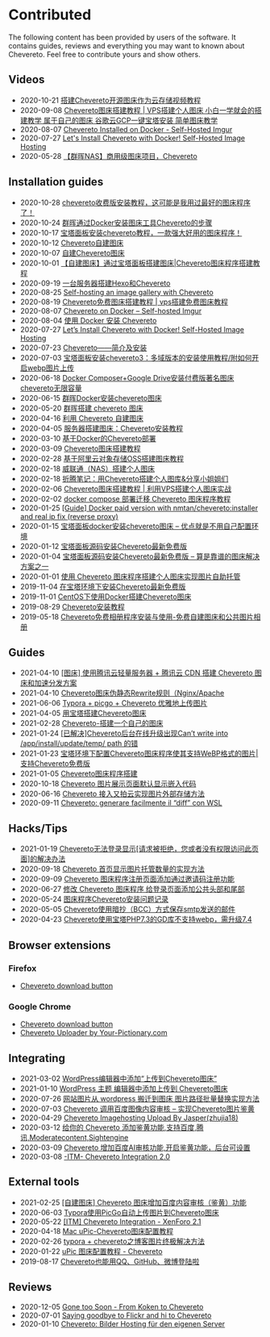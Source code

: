 # Contributed

The following content has been provided by users of the software. It contains guides, reviews and everything you may want to known about Chevereto. Feel free to contribute yours and show others.

## Videos

- 2020-10-21 [搭建Chevereto开源图床作为云存储视频教程](https://jyg789.com/3940.html)
- 2020-09-08 [Chevereto图床搭建教程 | VPS搭建个人图床 小白一学就会的搭建教学 属于自己的图床 谷歌云GCP一键宝塔安装 简单图床教学](https://www.youtube.com/watch?v=QLa9VC1r94A)
- 2020-08-07 [Chevereto Installed on Docker - Self-Hosted Imgur](https://www.youtube.com/watch?v=SO4Mt0ikukY)
- 2020-07-27 [Let's Install Chevereto with Docker! Self-Hosted Image Hosting](https://www.youtube.com/watch?v=zcliC-QIVgE)
- 2020-05-28 [【群晖NAS】商用级图床项目，Chevereto](https://www.youtube.com/watch?v=h26LpCaBXiY)

## Installation guides

- 2020-10-28 [chevereto收费版安装教程，这可能是我用过最好的图床程序了！](https://www.shejibiji.com/archives/4672)
- 2020-10-24 [群晖通过Docker安装图床工具Chevereto的步骤](https://www.weizhiyong.com/archives/4309)
- 2020-10-17 [宝塔面板安装chevereto教程，一款强大好用的图床程序！](https://www.feiyubk.com/archives/29.html)
- 2020-10-12 [Chevereto自建图床](https://www.jilespace.net/1235.html)
- 2020-10-07 [自建Chevereto图床](https://left.pink/archives/3321)
- 2020-10-01 [【自建图床】通过宝塔面板搭建图床|Chevereto图床程序搭建教程](https://zhujiget.com/5465.html)
- 2020-09-19 [一台服务器搭建Hexo和Chevereto](https://blog.shenyuanluo.com/ConfigHexoAndChevereto.html)
- 2020-08-25 [Self-hosting an image gallery with Chevereto](https://tech.davidfield.co.uk/self-hosted-image-gallery-with-chevereto/)
- 2020-08-19 [Chevereto免费图床搭建教程 | vps搭建免费图床教程](https://chens.life/How-to-build-a-free-image-bed.html)
- 2020-08-07 [Chevereto on Docker – Self-hosted Imgur](https://dbtechreviews.com/2020/08/chevereto-on-docker-self-hosted-imgur/)
- 2020-08-04 [使用 Docker 安装 Chevereto](https://juejin.im/post/6857029114718355463)
- 2020-07-27 [Let’s Install Chevereto with Docker! Self-Hosted Image Hosting](https://geeked.host/lets-install-chevereto-with-docker-self-hosted-image-hosting/)
- 2020-07-23 [Chevereto——简介及安装](https://cloud.tencent.com/developer/article/1667722)
- 2020-07-03 [宝塔面板安装chevereto3：多域版本的安装使用教程/附如何开启webp图片上传](https://www.daniao.org/9937.html)
- 2020-06-18 [Docker Composer+Google Drive安装付费版著名图床chevereto无限容量](https://1024.ee/index.php/2020/06/18/docker-composergoogle-drive%E5%AE%89%E8%A3%85%E4%BB%98%E8%B4%B9%E7%89%88%E8%91%97%E5%90%8D%E5%9B%BE%E5%BA%8Achevereto%E6%97%A0%E9%99%90%E5%AE%B9%E9%87%8F/)
- 2020-06-15 [群晖Docker安装chevereto图床](https://cloud.tencent.com/developer/article/1645239)
- 2020-05-20 [群晖搭建 chevereto 图床](https://post.smzdm.com/p/a3gvxnon/)
- 2020-04-16 [利用 Chevereto 自建图床](https://heysen.xyz/other/self-picture-bed.html)
- 2020-04-05 [服务器搭建图床：Chevereto安装教程](https://blog.csdn.net/weixin_43426647/article/details/105328153)
- 2020-03-10 [基于Docker的Chevereto部署](https://www.zhuxiaolong.xyz/2020/03/10/%E5%9F%BA%E4%BA%8EDocker%E7%9A%84Chevereto%E9%83%A8%E7%BD%B2/#Docker-Compose-%E5%AE%89%E8%A3%85)
- 2020-03-09 [Chevereto图床搭建教程](https://www.dqzboy.com/chevereto%E5%9B%BE%E5%BA%8A%E6%90%AD%E5%BB%BA%E6%95%99%E7%A8%8B)
- 2020-02-28 [基于阿里云对象存储OSS搭建图床教程](https://lmqyu.cn/869.html)
- 2020-02-18 [威联通（NAS）搭建个人图床](https://juejin.im/post/6844904067236364295)
- 2020-02-18 [折腾笔记：用Chevereto搭建个人图库&分享小姐姐们](https://www.littlemodesty.com/website-building/use-chevereto-to-build-a-self-hosted-image-home/)
- 2020-02-06 [Chevereto图床搭建教程 | 利用VPS搭建个人图床实战](https://merlinblog.xyz/wiki/chevereto.html)
- 2020-02-02 [docker compose 部署迁移 Chevereto 图床程序教程](https://www.ioiox.com/archives/80.html)
- 2020-01-25 [[Guide] Docker paid version with nmtan/chevereto:installer and real ip fix (reverse proxy)](https://chevereto.com/community/threads/guide-docker-paid-version-with-nmtan-chevereto-installer-and-real-ip-fix-reverse-proxy.11887/)
- 2020-01-15 [宝塔面板docker安装chevereto图床 – 优点就是不用自己配置环境](https://www.daniao.org/7896.html)
- 2020-01-12 [宝塔面板源码安装Chevereto最新免费版](https://www.sevesum.com/221.html)
- 2020-01-04 [宝塔面板源码安装Chevereto最新免费版 – 算是靠谱的图床解决方案之一](https://www.daniao.org/7882.html)
- 2020-01-01 [使用 Chevereto 图床程序搭建个人图床实现图片自助托管](https://www.pieruo.com/17415.html)
- 2019-11-04 [在宝塔环境下安装Chevereto最新免费版](https://sunsea.im/bt-install-Chevereto-Free.html)
- 2019-11-01 [CentOS下使用Docker搭建Chevereto图床](https://www.qinayu.cn/posts/1e84ba96.html)
- 2019-08-29 [Chevereto安装教程](https://yremp.live/chevereto/)
- 2019-05-18 [Chevereto免费相册程序安装与使用-免费自建图床和公共图片相册](https://wzfou.com/chevereto/)

## Guides

- 2021-04-10 [[图床] 使用腾讯云轻量服务器 + 腾讯云 CDN 搭建 Chevereto 图床和加速分发方案](https://www.idc.moe/archives/QCloud-Lighthouse-BTPremium-Chevereto-CDN.html)
- 2021-04-10 [Chevereto图床伪静态Rewrite规则（Nginx/Apache](https://pc6a.com/3680.html)
- 2021-06-06 [Typora + picgo + Chevereto 优雅地上传图片](https://www.cnblogs.com/programmerwang/p/14622946.html)
- 2021-04-05 [用宝塔搭建Chevereto图床](https://www.queyikeji.cn/372.html)
- 2021-02-28 [Chevereto-搭建一个自己的图床](https://blog.csdn.net/qq_44022113/article/details/114239677)
- 2021-01-24 [[已解决]Chevereto后台在线升级出现Can’t write into /app/install/update/temp/ path 的错](https://www.4dmayi.com/3105.html)
- 2021-01-23 [宝塔环境下配置Chevereto图床程序使其支持WeBP格式的图片|支持Chevereto免费版](https://www.4dmayi.com/3093.html)
- 2021-01-05 [Chevereto图床程序搭建](https://www.52craft.cc/archives/9/)
- 2020-10-18 [Chevereto 图片展示页面默认显示嵌入代码](https://www.openos.org/post/610/)
- 2020-06-16 [Chevereto 接入又拍云实现图片外部存储方法](https://www.pieruo.com/192.html)
- 2020-09-11 [Chevereto: generare facilmente il “diff” con WSL](https://gioxx.org/2020/09/11/chevereto-generare-facilmente-il-diff-con-wsl/)

## Hacks/Tips

- 2021-01-19 [Chevereto无法登录显示[请求被拒绝，您或者没有权限访问此页面]的解决办法](https://www.fuyimokuai.com/news/aHR0cDovL3d3dy5iYWlkdS5jb20vbGluaz91cmw9eVYyTENDTFI1c1BxWFpzZ3Z6cl9fby03WXFBQm5hQWVEMnlTTzlXVUlIUDVBXzlhRDZ3d2s0LUx3cm51M1ZTUkVZZ1ppUER0WXJJNDE0V2gxMk8xeV8tdWw4MUduQjVMaTVsS0N2TVhTeXE=.html)
- 2020-09-18 [Chevereto 首页显示图片托管数量的实现方法](https://www.pieruo.com/204.html)
- 2020-09-09 [Chevereto 图床程序注册页面添加通过邀请码注册功能](https://www.pieruo.com/203.html)
- 2020-06-27 [修改 Chevereto 图床程序 给登录页面添加公共头部和尾部](https://www.pieruo.com/198.html)
- 2020-05-24 [图床程序Chevereto安装问题记录](https://xiaodongxier.com/119.html)
- 2020-05-05 [Chevereto使用暗抄（BCC）方式保存smtp发送的邮件](https://madlax.pw/2020/05/379.html)
- 2020-04-23 [Chevereto使用宝塔PHP7.3的GD库不支持webp，需升级7.4](https://madlax.pw/2020/04/375.html)

## Browser extensions

### Firefox

- [Chevereto download button](https://addons.mozilla.org/en-US/firefox/addon/chevereto-download-button/)

### Google Chrome

- [Chevereto download button](https://chrome.google.com/webstore/detail/chevereto-download-button/lgcgmhfenjjeghjipookhcplpifakgcd)
- [Chevereto Uploader by Your-Pictionary.com](https://chrome.google.com/webstore/detail/chevereto-uploader-by-you/memndahppdnephfcpklgnldajahnahfo/related)

## Integrating

- 2021-03-02 [WordPress编辑器中添加“上传到Chevereto图床”](https://www.virtualvmw.com/1830.html)
- 2021-01-10 [WordPress 主题 编辑器中添加上传到 Chevereto图床](https://www.letcloud.cn/1775.html)
- 2020-07-26 [网站图片从 wordpress 搬迁到图床 图片路径批量替换实现方法](https://www.pieruo.com/201.html)
- 2020-07-03 [Chevereto 调用百度图像内容审核 – 实现Chevereto图片鉴黄](https://www.daniao.org/9947.html)
- 2020-04-29 [Chevereto Imagehosting Upload By Jasper(zhujia18)](https://discuss.flarum.org/d/23585-chevereto-imagehosting-upload)
- 2020-03-12 [给你的 Chevereto 添加鉴黄功能,支持百度,腾讯,Moderatecontent,Sightengine](https://alone88.cn/archives/804.html)
- 2020-03-09 [Chevereto 增加百度AI审核功能,开启鉴黄功能，后台可设置](https://alone88.cn/archives/796.html)
- 2020-03-08 [-ITM- Chevereto Integration 2.0](https://github.com/McAtze/-ITM-CheveretoIntegration)

## External tools

- 2021-02-25 [[自建图床] Chevereto 图床增加百度内容审核（鉴黄）功能](https://www.idc.moe/archives/image-review-for-Chevereto-Free.html)
- 2020-06-03 [Typora使用PicGo自动上传图片到Chevereto图床](https://www.zzhyun.com/2020/06/03/159/)
- 2020-05-22 [[ITM] Chevereto Integration - XenForo 2.1](https://chevereto.com/community/threads/itm-chevereto-integration-xenforo-2-1.12234/)
- 2020-04-18 [Mac uPic-Chevereto图床配置教程](https://www.sukeycz.com/course/uPic-Chevereto-imageuploads)
- 2020-02-26 [typora + chevereto之博客图片终极解决方法](http://guiu.xyz/p/c90ee787.html)
- 2020-01-22 [uPic 图床配置教程 - Chevereto](https://xiaodongxier.com/118.html)
- 2019-08-17 [Chevereto也能用QQ、GitHub、微博登陆啦](https://doge.uk/coding/chevereto-qq-login.html)

## Reviews

- 2020-12-05 [Gone too Soon - From Koken to Chevereto](https://den.black/gone-too-soon-from-koken-to-chevereto/)
- 2020-07-01 [Saying goodbye to Flickr and hi to Chevereto](https://guneetnarula.com/blog/2020/07/saying-goodbye-to-flickr-and-hi-to-chevereto/)
- 2020-01-10 [Chevereto: Bilder Hosting für den eigenen Server](https://www.youtube.com/watch?v=wriVgnEfJ0Y)
